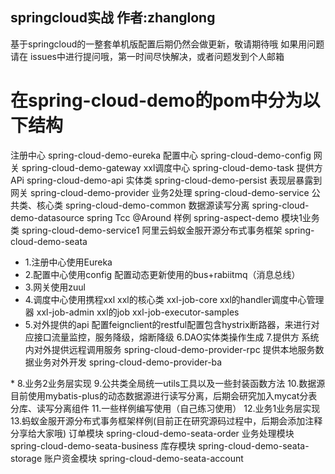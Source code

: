 ## springcloud实战 作者:zhanglong 
基于springcloud的一整套单机版配置后期仍然会做更新，敬请期待哦
如果用问题请在 issues中进行提问哦，第一时间尽快解决，或者问题发到个人邮箱
# 在spring-cloud-demo的pom中分为以下结构
 <modules>
    注册中心
    <module>spring-cloud-demo-eureka</module>
    配置中心
    <module>spring-cloud-demo-config</module>
    网关
    <module>spring-cloud-demo-gateway</module>
    xxl调度中心
    <module>spring-cloud-demo-task</module>
    提供方APi
    <module>spring-cloud-demo-api</module>
    实体类
    <module>spring-cloud-demo-persist</module>
    表现层暴露到网关
    <module>spring-cloud-demo-provider</module>
    业务2处理
    <module>spring-cloud-demo-service</module>
    公共类、核心类
    <module>spring-cloud-demo-common</module>
    数据源读写分离
    <module>spring-cloud-demo-datasource</module>
    spring Tcc @Around 样例
    <module>spring-aspect-demo</module>
    模块1业务类
    <module>spring-cloud-demo-service1</module>
    阿里云蚂蚁金服开源分布式事务框架
    <module>spring-cloud-demo-seata</module>
  </modules>
  
 * 1.注册中心使用Eureka
 * 2.配置中心使用config 配置动态更新使用的bus+rabiitmq（消息总线）
 * 3.网关使用zuul
 * 4.调度中心使用携程xxl
    <modules>
      xxl的核心类
      <module>xxl-job-core</module>
      xxl的handler调度中心管理器
      <module>xxl-job-admin</module>
      xxl的job
      <module>xxl-job-executor-samples</module>
    </modules>
  * 5.对外提供的api 配置feignclient的restful配置包含hystrix断路器，来进行对应接口流量监控，服务降级，熔断降级
   6.DAO实体类操作生成
   7.提供方
    <modules>
    系统内对外提供远程调用服务
    <module>spring-cloud-demo-provider-rpc</module>
    提供本地服务数据业务对外开发
    <module>spring-cloud-demo-provider-ba</module>
  </modules>
 * 8.业务2业务层实现
  9.公共类全局统一utils工具以及一些封装函数方法
  10.数据源目前使用mybatis-plus的动态数据源进行读写分离，后期会研究加入mycat分表分库、读写分离组件
  11.一些样例编写使用（自己练习使用）
  12.业务1业务层实现
  13.蚂蚁金服开源分布式事务框架样例(目前正在研究源码过程中，后期会添加注释分享给大家哦)
  <modules>
    订单模块
    <module>spring-cloud-demo-seata-order</module>
    业务处理模块
    <module>spring-cloud-demo-seata-business</module>
    库存模块
    <module>spring-cloud-demo-seata-storage</module>
    账户资金模块
    <module>spring-cloud-demo-seata-account</module>
  </modules>
    
